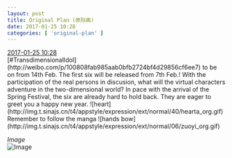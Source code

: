 ```yaml
---
layout: post
title: Original Plan (原际画)
date: 2017-01-25 10:28
categories: [ 'original-plan' ]
---
```


<div class="weibo-info">
  <a href="http://weibo.com/5626539553/EsqyKeVZ0">2017-01-25 10:28</a>
</div>
[#TransdimensionalIdol](http://weibo.com/p/100808fab985aab0bfb2724bf4d29856cf6ee7) to be on from 14th Feb. The first six will be released from 7th Feb.! With the participation of the real persons in discusion, what will the virtual characters adventure in the two-dimensional world? In pace with the arrival of the Spring Festival, the six are already hard to hold back. They are eager to greet you a happy new year. ![heart](http://img.t.sinajs.cn/t4/appstyle/expression/ext/normal/40/hearta_org.gif) Remember to follow the manga ![hands bow](http://img.t.sinajs.cn/t4/appstyle/expression/ext/normal/06/zuoyi_org.gif)

<!-- more -->

*Image*  
![Image](http://wx3.sinaimg.cn/mw690/0068MnXXgy1fc2o0eyucjj32pf1wwe81.jpg)
